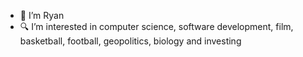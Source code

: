 - 👋 I’m Ryan
- 🔍 I’m interested in computer science, software development, film, basketball, football, geopolitics, biology and investing

<!---
ryanpunwasi/ryanpunwasi is a ✨ special ✨ repository because its `README.md` (this file) appears on your GitHub profile.
You can click the Preview link to take a look at your changes.
--->
